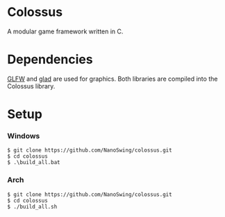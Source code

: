 # Colossus
A modular game framework written in C.

# Dependencies
[GLFW](https://github.com/glfw/glfw) and [glad](https://github.com/Dav1dde/glad) are used for graphics. Both libraries are compiled into the Colossus library.

# Setup
### Windows
```
$ git clone https://github.com/NanoSwing/colossus.git
$ cd colossus
$ .\build_all.bat
```

### Arch
```
$ git clone https://github.com/NanoSwing/colossus.git
$ cd colossus
$ ./build_all.sh
```
